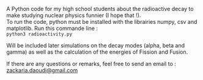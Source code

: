 A Python code for my high school students about the radioactive decay to make studying nuclear physics funnier (I hope that !).  
To run the code, python must be installed with the librairies numpy, csv and matplotlib. Run this commande line :  
`python3 radioactivity.py`  
  
Will be included later simulations on the decay modes (alpha, beta and gamma) as well as the calculation of the energies of Fission and Fusion.  
  
If there are any questions or remarks, feel free to send an email to : zackaria.daoudi@gmail.com   
